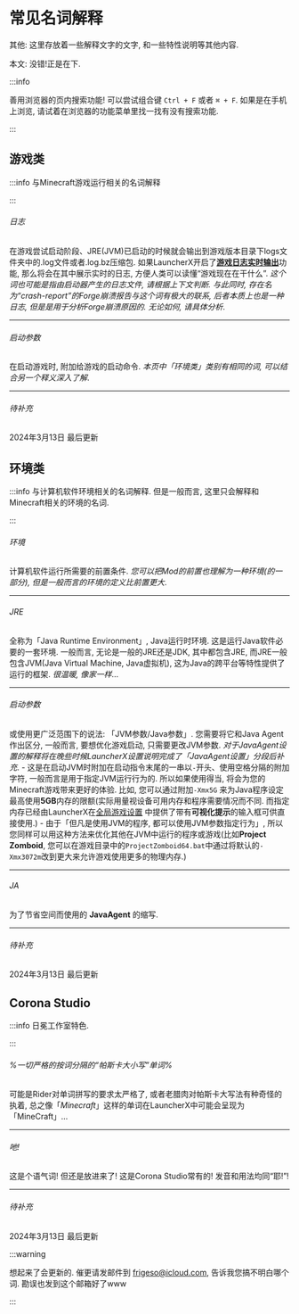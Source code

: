# 常见名词解释

其他: 这里存放着一些解释文字的文字, 和一些特性说明等其他内容.

本文: 没错!正是在下.

:::info

善用浏览器的页内搜索功能! 可以尝试组合键 `Ctrl + F` 或者 ` ⌘ + F `. 如果是在手机上浏览, 请试着在浏览器的功能菜单里找一找有没有搜索功能.

:::

## 游戏类

:::info 与Minecraft游戏运行相关的名词解释 

:::

###### 日志

在游戏尝试启动阶段、JRE(JVM)已启动的时候就会输出到游戏版本目录下logs文件夹中的.log文件或者.log.bz压缩包. 如果LauncherX开启了[**游戏日志实时输出**](/zhCN/lxguide/features/log-window)功能, 那么将会在其中展示实时的日志, 方便人类可以读懂“游戏现在在干什么”. *这个词也可能是指由启动器产生的日志文件, 请根据上下文判断. 与此同时, 存在名为“crash-report”的Forge崩溃报告与这个词有极大的联系, 后者本质上也是一种日志, 但是是用于分析Forge崩溃原因的. 无论如何, 请具体分析*.

----

###### 启动参数

在启动游戏时, 附加给游戏的启动命令. *本页中「环境类」类别有相同的词, 可以结合另一个释义深入了解*.

----

###### 待补充

2024年3月13日 最后更新





## 环境类

:::info 与计算机软件环境相关的名词解释. 但是一般而言, 这里只会解释和Minecraft相关的环境的名词. 

:::

###### 环境

计算机软件运行所需要的前置条件. *您可以把Mod的前置也理解为一种环境(的一部分), 但是一般而言的环境的定义比前置更大*.

---

###### JRE

全称为「Java Runtime Environment」, Java运行时环境. 这是运行Java软件必要的一套环境. 一般而言, 无论是一般的JRE还是JDK, 其中都包含JRE, 而JRE一般包含JVM(Java Virtual Machine, Java虚拟机), 这为Java的跨平台等特性提供了运行的框架. *很温暖, 像家一样*…

---

###### 启动参数

或使用更广泛范围下的说法: 「JVM参数/Java参数」. 您需要将它和Java Agent作出区分, 一般而言, 要想优化游戏启动, 只需要更改JVM参数. *对于JavaAgent设置的解释将在晚些时候LauncherX设置说明完成了「JavaAgent设置」分段后补充*.   -  这是在启动JVM时附加在启动指令末尾的一串以`-`开头、使用空格分隔的附加字符, 一般而言是用于指定JVM运行行为的. 所以如果使用得当, 将会为您的Minecraft游戏带来更好的体验. 比如, 您可以通过附加`-Xmx5G` 来为Java程序设定最高使用**5GB**内存的限额(实际用量视设备可用内存和程序需要情况而不同. 而指定内存已经由LauncherX在[全局游戏设置](/zhCN/lxguide/settings/item/global) 中提供了带有**可视化提示**的输入框可供直接使用.)  -  由于「但凡是使用JVM的程序, 都可以使用JVM参数指定行为」, 所以您同样可以用这种方法来优化其他在JVM中运行的程序或游戏(比如**Project Zomboid**, 您可以在游戏目录中的`ProjectZomboid64.bat`中通过将默认的`-Xmx3072m`改到更大来允许游戏使用更多的物理内存.)

---

###### JA

为了节省空间而使用的 **JavaAgent** 的缩写.

---

###### 待补充

2024年3月13日 最后更新





## Corona Studio

:::info 日冕工作室特色. 

::: 

###### %*一切严格的按词分隔的“帕斯卡大小写”单词*%

可能是Rider对单词拼写的要求太严格了, 或者老腊肉对帕斯卡大写法有种奇怪的执着, 总之像「*Minecraft*」这样的单词在LauncherX中可能会呈现为「MineCraft」…

---

###### 吔!

这是个语气词! 但还是放进来了! 这是Corona Studio常有的! 发音和用法均同“耶!”!

---

###### 待补充

2024年3月13日 最后更新





:::warning

想起来了会更新的. 催更请发邮件到 [frigeso@icloud.com](mailto:frigeso@icloud.com), 告诉我您搞不明白哪个词. 勘误也发到这个邮箱好了www

:::